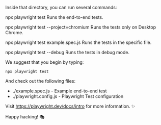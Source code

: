 Inside that directory, you can run several commands:

npx playwright test
Runs the end-to-end tests.

npx playwright test --project=chromium
Runs the tests only on Desktop Chrome.

npx playwright test example.spec.js
Runs the tests in the specific file.

npx playwright test --debug
Runs the tests in debug mode.

We suggest that you begin by typing:

    npx playwright test

And check out the following files:
- ./example.spec.js - Example end-to-end test
- ./playwright.config.js - Playwright Test configuration

Visit https://playwright.dev/docs/intro for more information. ✨

Happy hacking! 🎭